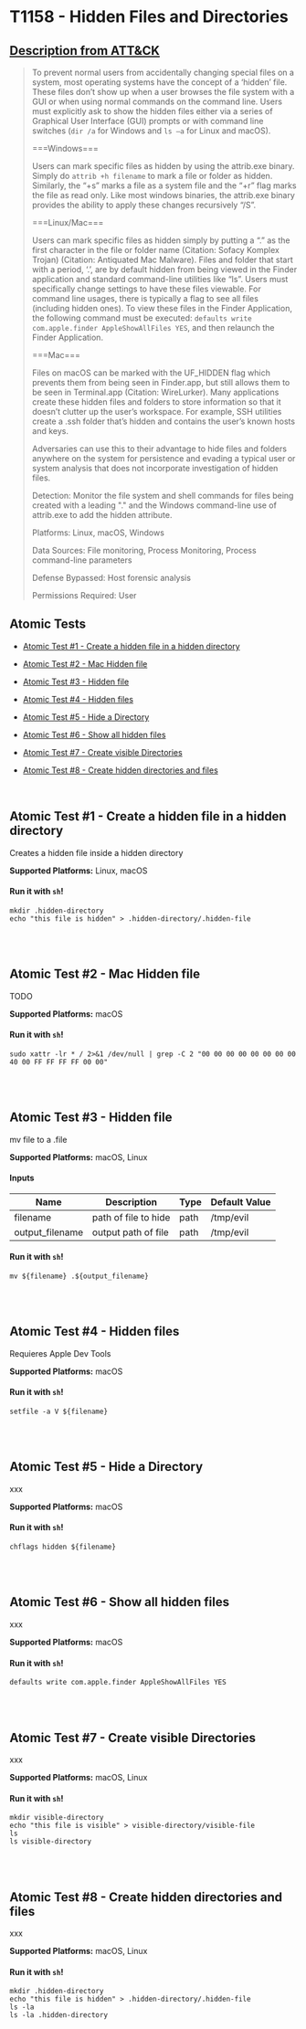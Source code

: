 # T1158 - Hidden Files and Directories
## [Description from ATT&CK](https://attack.mitre.org/wiki/Technique/T1158)
<blockquote>To prevent normal users from accidentally changing special files on a system, most operating systems have the concept of a ‘hidden’ file. These files don’t show up when a user browses the file system with a GUI or when using normal commands on the command line. Users must explicitly ask to show the hidden files either via a series of Graphical User Interface (GUI) prompts or with command line switches (<code>dir /a</code> for Windows and <code>ls –a</code> for Linux and macOS).

===Windows===

Users can mark specific files as hidden by using the attrib.exe binary. Simply do <code>attrib +h filename</code> to mark a file or folder as hidden. Similarly, the “+s” marks a file as a system file and the “+r” flag marks the file as read only. Like most windows binaries, the attrib.exe binary provides the ability to apply these changes recursively “/S”.

===Linux/Mac===

Users can mark specific files as hidden simply by putting a “.” as the first character in the file or folder name  (Citation: Sofacy Komplex Trojan) (Citation: Antiquated Mac Malware). Files and folder that start with a period, ‘.’, are by default hidden from being viewed in the Finder application and standard command-line utilities like “ls”. Users must specifically change settings to have these files viewable. For command line usages, there is typically a flag to see all files (including hidden ones). To view these files in the Finder Application, the following command must be executed: <code>defaults write com.apple.finder AppleShowAllFiles YES</code>, and then relaunch the Finder Application.

===Mac===

Files on macOS can be marked with the UF_HIDDEN flag which prevents them from being seen in Finder.app, but still allows them to be seen in Terminal.app (Citation: WireLurker).
Many applications create these hidden files and folders to store information so that it doesn’t clutter up the user’s workspace. For example, SSH utilities create a .ssh folder that’s hidden and contains the user’s known hosts and keys. 

Adversaries can use this to their advantage to hide files and folders anywhere on the system for persistence and evading a typical user or system analysis that does not incorporate investigation of hidden files.

Detection: Monitor the file system and shell commands for files being created with a leading "." and the Windows command-line use of attrib.exe to add the hidden attribute.

Platforms: Linux, macOS, Windows

Data Sources: File monitoring, Process Monitoring, Process command-line parameters

Defense Bypassed: Host forensic analysis

Permissions Required: User</blockquote>

## Atomic Tests

- [Atomic Test #1 - Create a hidden file in a hidden directory](#atomic-test-1---create-a-hidden-file-in-a-hidden-directory)

- [Atomic Test #2 - Mac Hidden file](#atomic-test-2---mac-hidden-file)

- [Atomic Test #3 - Hidden file](#atomic-test-3---hidden-file)

- [Atomic Test #4 - Hidden files](#atomic-test-4---hidden-files)

- [Atomic Test #5 - Hide a Directory](#atomic-test-5---hide-a-directory)

- [Atomic Test #6 - Show all hidden files](#atomic-test-6---show-all-hidden-files)

- [Atomic Test #7 - Create visible Directories](#atomic-test-7---create-visible-directories)

- [Atomic Test #8 - Create hidden directories and files](#atomic-test-8---create-hidden-directories-and-files)


<br/>

## Atomic Test #1 - Create a hidden file in a hidden directory
Creates a hidden file inside a hidden directory

**Supported Platforms:** Linux, macOS


#### Run it with `sh`!
```
mkdir .hidden-directory
echo "this file is hidden" > .hidden-directory/.hidden-file
```
<br/>
<br/>

## Atomic Test #2 - Mac Hidden file
TODO

**Supported Platforms:** macOS


#### Run it with `sh`!
```
sudo xattr -lr * / 2>&1 /dev/null | grep -C 2 "00 00 00 00 00 00 00 00 40 00 FF FF FF FF 00 00"
```
<br/>
<br/>

## Atomic Test #3 - Hidden file
mv file to a .file

**Supported Platforms:** macOS, Linux


#### Inputs
| Name | Description | Type | Default Value | 
|------|-------------|------|---------------|
| filename | path of file to hide | path | /tmp/evil|
| output_filename | output path of file | path | /tmp/evil|

#### Run it with `sh`!
```
mv ${filename} .${output_filename}
```
<br/>
<br/>

## Atomic Test #4 - Hidden files
Requieres Apple Dev Tools

**Supported Platforms:** macOS


#### Run it with `sh`!
```
setfile -a V ${filename}
```
<br/>
<br/>

## Atomic Test #5 - Hide a Directory
xxx

**Supported Platforms:** macOS


#### Run it with `sh`!
```
chflags hidden ${filename}
```
<br/>
<br/>

## Atomic Test #6 - Show all hidden files
xxx

**Supported Platforms:** macOS


#### Run it with `sh`!
```
defaults write com.apple.finder AppleShowAllFiles YES
```
<br/>
<br/>

## Atomic Test #7 - Create visible Directories
xxx

**Supported Platforms:** macOS, Linux


#### Run it with `sh`!
```
mkdir visible-directory
echo "this file is visible" > visible-directory/visible-file
ls
ls visible-directory
```
<br/>
<br/>

## Atomic Test #8 - Create hidden directories and files
xxx

**Supported Platforms:** macOS, Linux


#### Run it with `sh`!
```
mkdir .hidden-directory
echo "this file is hidden" > .hidden-directory/.hidden-file
ls -la
ls -la .hidden-directory
```
<br/>

